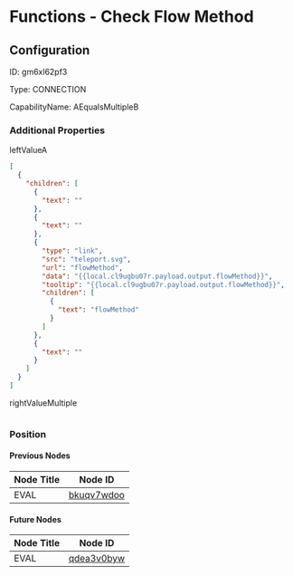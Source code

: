 # Functions - Check Flow Method
## Configuration
ID:  gm6xl62pf3

Type: CONNECTION 

CapabilityName: AEqualsMultipleB






### Additional Properties
leftValueA
```json 
[
  {
    "children": [
      {
        "text": ""
      },
      {
        "text": ""
      },
      {
        "type": "link",
        "src": "teleport.svg",
        "url": "flowMethod",
        "data": "{{local.cl9ugbu07r.payload.output.flowMethod}}",
        "tooltip": "{{local.cl9ugbu07r.payload.output.flowMethod}}",
        "children": [
          {
            "text": "flowMethod"
          }
        ]
      },
      {
        "text": ""
      }
    ]
  }
]
```


rightValueMultiple
```
```





### Position

#### Previous Nodes
| Node Title | Node ID |
| :------------- | ------------ |
| EVAL | [bkuqv7wdoo](./bkuqv7wdoo.md) | 
 
 #### Future Nodes
| Node Title | Node ID |
| :------------- | ------------ |
| EVAL |[qdea3v0byw](./qdea3v0byw.md) | 